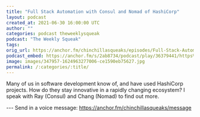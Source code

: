 ```yaml
---
title: "Full Stack Automation with Consul and Nomad of HashiCorp"
layout: podcast
created_at: 2021-06-30 16:00:00 UTC
author: ""
categories: podcast theweeklysqueak
podcast: "The Weekly Squeak"
tags: 
orig_url: https://anchor.fm/chinchillasqueaks/episodes/Full-Stack-Automation-with-Consul-and-Nomad-of-HashiCorp-e13knbh
podcast_embed: https://anchor.fm/s/2ab8734/podcast/play/36379441/https%3A%2F%2Fd3ctxlq1ktw2nl.cloudfront.net%2Fstaging%2F2021-5-29%2F0f8ba907-4f03-1204-d997-109bc194a7a8.mp3
image: images/347957-1624963277006-ce1590eb75627.jpg
permalink: /:categories/:title/
---
```

Many of us in software development know of, and have used HashiCorp projects. How do they stay innovative in a rapidly changing ecosystem? I speak with Ray (Consul) and Chang (Nomad) to find out more.

--- Send in a voice message: https://anchor.fm/chinchillasqueaks/message